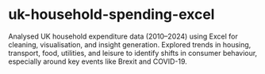# uk-household-spending-excel
Analysed UK household expenditure data (2010–2024) using Excel for cleaning, visualisation, and insight generation. Explored trends in housing, transport, food, utilities, and leisure to identify shifts in consumer behaviour, especially around key events like Brexit and COVID-19.
